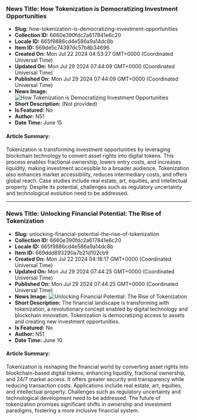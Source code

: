 ### **News Title: How Tokenization is Democratizing Investment Opportunities**
- **Slug:** how-tokenization-is-democratizing-investment-opportunities
- **Collection ID:** 6660e390fdc2a617841e6c20
- **Locale ID:** 665f9886cd4e586a9a14dc8b
- **Item ID:** 669de5c74397dc57b8b34696
- **Created On:** Mon Jul 22 2024 04:53:27 GMT+0000 (Coordinated Universal Time)
- **Updated On:** Mon Jul 29 2024 07:44:09 GMT+0000 (Coordinated Universal Time)
- **Published On:** Mon Jul 29 2024 07:44:09 GMT+0000 (Coordinated Universal Time)
- **News Image:** ![How Tokenization is Democratizing Investment Opportunities](https://uploads-ssl.webflow.com/665f9886cd4e586a9a14dc8c/669de41c3597b078eac53914_How%20Tokenization%20is%20Democratizing%20Investment%20Opportunities.png)
- **Short Description:** (Not provided)
- **Is Featured:** No
- **Author:** N51
- **Date Time:** June 15

#### **Article Summary:**
Tokenization is transforming investment opportunities by leveraging blockchain technology to convert asset rights into digital tokens. This process enables fractional ownership, lowers entry costs, and increases liquidity, making investment accessible to a broader audience. Tokenization also enhances market accessibility, reduces intermediary costs, and offers global reach. Case studies include real estate, art, equities, and intellectual property. Despite its potential, challenges such as regulatory uncertainty and technological evolution need to be addressed.

---

### **News Title: Unlocking Financial Potential: The Rise of Tokenization**
- **Slug:** unlocking-financial-potential-the-rise-of-tokenization
- **Collection ID:** 6660e390fdc2a617841e6c20
- **Locale ID:** 665f9886cd4e586a9a14dc8b
- **Item ID:** 669ddd893290a7b21d102cb9
- **Created On:** Mon Jul 22 2024 04:18:17 GMT+0000 (Coordinated Universal Time)
- **Updated On:** Mon Jul 29 2024 07:44:25 GMT+0000 (Coordinated Universal Time)
- **Published On:** Mon Jul 29 2024 07:44:25 GMT+0000 (Coordinated Universal Time)
- **News Image:** ![Unlocking Financial Potential: The Rise of Tokenization](https://uploads-ssl.webflow.com/665f9886cd4e586a9a14dc8c/669ddb4720d118c9d707ecf3_Unlocking%20Financial%20Potential%20The%20Rise%20of%20Tokenization%20(1).png)
- **Short Description:** The financial landscape is transforming with tokenization, a revolutionary concept enabled by digital technology and blockchain innovation. Tokenization is democratizing access to assets and creating new investment opportunities.
- **Is Featured:** No
- **Author:** N51
- **Date Time:** June 10

#### **Article Summary:**
Tokenization is reshaping the financial world by converting asset rights into blockchain-based digital tokens, enhancing liquidity, fractional ownership, and 24/7 market access. It offers greater security and transparency while reducing transaction costs. Applications include real estate, art, equities, and intellectual property. Challenges such as regulatory uncertainty and technological development need to be addressed. The future of tokenization promises significant shifts in ownership and investment paradigms, fostering a more inclusive financial system.
